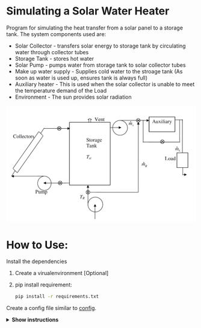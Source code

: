 # Simulating a Solar Water Heater

Program for simulating the heat transfer from a solar panel to a storage tank. The system components used are:
- Solar Collector - transfers solar energy to storage tank by circulating water through collector tubes
- Storage Tank - stores hot water
- Solar Pump - pumps water from storage tank to solar collector tubes
- Make up water supply - Supplies cold water to the stroage tank (As soon as water is used up, ensures tank is always full)
- Auxiliary heater - This is used when the solar collector is unable to meet the temperature demand of the Load
- Environment - The sun provides solar radiation


<img src="https://github.com/yashladd/solar_water_heater/blob/main/system_components.png" alt="System Components">

# How to Use: 

Install the dependencies

1. Create a virualenvironment [Optional]
2. pip install requirement:

    ```sh
    pip install -r requirements.txt
    ```

Create a config file similar to [config](https://google.com).

<details><summary><b>Show instructions</b></summary>
    The required conditions for simulation can be defined here for example the latitude, longitude of the environment, the year to simulate, water consumption pattern and the load temerature and other properties can be defined here.
    Here is a detailed example of a config.json:

    

    
    ```json
    {
        "simulation_year": 2006,
        "environment": {
            "latitude": 18.53,
            "longitude": 73.85,
            "timezone": "Asia/Kolkata"
        },
        "solar_collector": {
            "f_r_tao_alpha": 0.675,
            "f_r_u_l": 5.656,
            "tilt": 33
        },
        "load_profile": {
            "litres_per_day": 4500,
            "water_density": 998,
            "specific_heat_water": 4180,
            "desired_temperature": 60,
            "consumption_pattern": [
                {
                    "start": "06:00",
                    "end": "08:00"
                },
                {
                    "start": "10:00",
                    "end": "11:00"
                },
                {
                    "start": "12:00",
                    "end": "13:00"
                },
                {
                    "start": "14:00",
                    "end": "18:00"
                }
            ]
        },
        "storage_tank": {
            "type": "Cylindrical",
            "height_to_diameter_ratio": 1,
            "wall_material": "Mild steel",
            "storage_wall_thicknes": 0.006,
            "thermal_conductivity_wall": 50,
            "insulation_material": "Glass wool",
            "insulation_thickness": 0.2,
            "insulation_thermal_conductivity": 0.04
        }
    }
    ```
    





# Potential Use Case

For a given solar collector-storage system, parameters such as **collector area**, **storage volume** and **solar fraction** are crucial from the performance and optimization point of view. The program aims to determine these design parameter in a given **environment** to meet the sepecied **demand** (desired water temperature and water consumption pattern).

# Thermodynamic Approach
## Terminology
- $\rho$  -  density of working fluid(water), $kg/m^3$
- $C_p$   -  specific heat of working fluid, $J/kg°C$
- $V_{st}$ - Volume of the storage tank, $m^3$
- $T_{st}$ - storage temperature $°C$
- $T_a$ - ambient temperature, $°C$
- $T_L$ - desired load (hot water) temperature, $°C$
- $U_{st}$ - storage heat loss coefficient, $W/m^2°C$
- $A_{st}$ surface area of the storage tank, $m^2$
- $q_s$ - solar useful heat gain rate, $W$
- $q_{Ls}$ - load rate met by solar energy, $W$
- $q_{stl}$ - rate of storage loss, $W$
- $F_r$ - collector heat removal factor
- $\tau\alpha$ - average transmittance absorptance product
- $I_t$ - solar radiation intensity on tilted surface, $W/m^2$
- $A_c$ - collector area, $m^2$
- $U_l$ - collector overall heat loss coefficient, $W/m^2°C$
- $\dot{m_l}$ - desired load mass flow rate, $kg/s$
- $t$ time step in the simulation analysis, $s$

<!-- - $\dot{m_r}$ - makeup water mass flow rate, $kg/s$ -->
<!-- - $\dot{m_s}$ - mass flow rate from storage, $kg/s$ -->


<!-- The temperature of the storage tank ($T_{st}$) is a critical factor affecting both the sizing of the system and its operational efficiency. In my simulation, I focus on modeling the temperature dynamics of the storage tank across different timeframes—ranging from a single day to a month, or even spanning an entire year. Key parameters such as the total area of the solar collector (\(A_c\)), the volume of the storage tank (\(V_{st}\)), and the solar fraction (\(F\)) are central to optimizing the system for both performance and cost-effectiveness. -->
<!-- $$(\rho C_p V_{st}) \cdot \frac{d T_{st}}{dt}  = q_s - q_{Ls} - q_{stl}$$ -->
<!-- $TODO$ fix the link -->
## Simulating the Storage tank temerature $T_{st}$
**Storage tank temperature** ($T_{st}$) is an important parameter
which influences the system size and performance. In my simulation, I focus on modeling the temperature dynamics of the storage tank across different timeframes—ranging from a single day to a month, or even spanning an entire year. The total collector area $A_c$ and storage tnak volume $V_{st}$ and the solar fraction $F$,  are important from the performance and cost optimization point of view. 


Energy balance of a well mixed storage tank over a time horizon can be
expressed as

**Equation (1)**

$$ (\rho C_p V_{st}) \cdot \frac{d T_{st}}{dt} = q_s - q_{Ls} - q_{stl} $$

Here $q_s$, the solar useful heat gain rate, is calculated ([Duffie and Huffman](https://google.com)) as 

$$q_s = A_c \left[ I_t F_{R} (\tau\alpha) − F_{R} U_{L} (T_{st} - T_a) \right]^+ $$
where + indicates that only the positive values of $q_s$ will be considered in the analysis. This implies that hot water from
the collector enters the tank only when solar useful heat
gain becomes positive.

During demand, hot water is supplied at $T_L$, the desired load (hot water) temperature. In a time step $t$, when the current ambient temerature is $T_a$ the rate of heat supplied by solar energy $q_{Ls}$ can be written as:

**Equation (2)**

if $T_{st} \geq T_L$

$$q_{Ls} = \dot{m_l} C_p (T_L - T_a)$$

If $T_a \leq T_{st} < T_L $, the rate partial energy is supplied by the solar panel which is:

$$q_{Ls} = \dot{m_l} C_p (T_{st} - T_a)$$

Otherwise, 

$$q_{Ls} = 0$$

The rate of storage loss ($q_{stl}$) is estimated to be:

**Equation (3)**

$$q_{stl} = U_{st} \cdot A_{st} \cdot (T_{st} - T_a)$$ 


During **demand** for hot water, four different cases arise:
- $T_{st} \geq T_L$ and $q_s > 0$
- $T_{st} \geq T_L$ and $q_s < 0$
- $T_{st} < T_L$ and $q_s > 0$
- $T_{st} < T_L$ and $q_s < 0$

When there is **no** demand, $q_{Ls} = 0$ naturally, and the temerature $T_{st}$ is models only based on $q_s$ and $q_{stl}$ 

Using these equations, at the current timestep $t$, depending on the state of the system, Equation $(1)$ can be integrated over the time step $t$ and substituting the appropriate values of $q_s$, $q_{Ls}$ and $q_{stl}$. The final temerature of the storage tank $T_{stf}$ is calculated when the initial temeprature at the start of the time step $t$ is $T_{sti}$. 

For instance when $T_{st} \geq T_L$ and $q_s > 0$, the analalytical equation derived by integrating Equation (1) and substituting appropriate values, is given by:


$$\frac{A_c I_t F_{R}(\tau\alpha) - A_c F_{R} U_{L}(T_{stf} - T_a) - \dot{m_l} C_p (T_{l} - T_a) - U_{st} A_{st}(T_{stf} - T_a)}{A_c I_t F_{R}(\tau\alpha) - A_c F_{R} U_{L}(T_{sti} - T_a) - \dot{m_l} C_p (T_{l} - T_a) - U_{st} A_{st}(T_{stf} - T_a)} = \exp \left(-\frac{(A_c F_{R} U_{L} + U_{st} A_{st}) \cdot t}{\rho C_p V_{st}}\right)$$

Equations are similartly derived for all the scenarios mentioned above and their analytical solutions are used to model the storage tank temperature $T_{st}$

## Calculating Solar Fraction
Solar fraction, is defined as the percentage of energy provided by solar divided by the total energy required.

The total energy required by the system over the course of the entire simulation will be:

$$ Q_L = \sum \dot{m_l} C_p (T_{l} - T_a) \cdot t $$

where $t$ is the time step used in the simulation. 


Based on equations for $q_{Ls}$ (Equation (2)), the rate of energy demands met by the auxiliary can be calculated in that time step. 

$$ q_{aux} = q_{L} - q_{Ls} $$

The total energy met by the auxiliary over the over the course of the entire simulation will be:

$$Q_{aux} = \sum \left[ (q_L - q_{Ls})  \cdot t \right]^+ $$

Where the + sign indicates that only the positive values of the equation are taken, meaning the auxiliary is only used when the solar energy is not full able to meet the load demand ( $T_{st} \leq T_L$ ). 

Therefore the solar fraction ($F$) can be calculated as:

$$
    F = \frac{Q_{Ls}}{Q_L} = 1 - \frac{Q_{aux}}{Q_L}
$$

In this way the solar fraction $F$ can be calculated for the entire simulation by summing up the energies over the time step $t$

In my simulation, historical hourly weather data is utilized to derive values for solar irradiance ($I_t$) and ambient temperature ($T_a$). These metrics are obtained using the **[pvlib](https://pvlib-python.readthedocs.io/en/stable/)** Python package, which offers flexibility in terms of adjusting for various geographical locations and different tilts of solar collector.



I have estimated $U_{st}$, the storage heat loss coefficient, based on thermal resistance properties of the tank and the thickness of its wall and the insulation used these can be predefined in the $TODO put link here$  


The total energy rate for meeting this demand is, at a particulart time step is:




If the temerature of the storage tank $T_{st} \geq T_L$, the demand is met entirely by the solar energy $q_{Ls}$. Otherwise, the ramaining energy is supplied by the auxiliary heater. 

